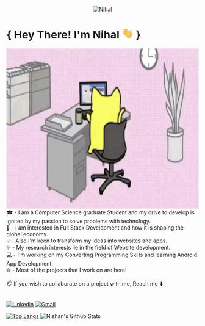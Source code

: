 <p align="center">  <img src="https://komarev.com/ghpvc/?username=your-github-NihalNarnolia&label=PROFILE+VIEWS" alt="Nihal" />    
<br>


<h1> { Hey There! I'm Nihal  <img src="https://raw.githubusercontent.com/ABSphreak/ABSphreak/master/gifs/Hi.gif" width="30px"> }</h2>



<img  align='right' src="https://github.com/nishan-iicm/Nishan-Agarwal/blob/main/comp.gif" width="530" height="420">
<br>

🎓 - I am a  Computer Science graduate Student and my drive to develop is ignited by my passion to solve problems with technology.
<br>
🌻 - I am interested in Full Stack Development and how it is shaping the global economy. 
<br>
💡 - Also I'm keen to transform my ideas into websites and apps. 
<br>
✨ - My research interests lie in the field of Website development.
<br>
💻 - I'm working on my Converting Programming Skills and learning Android App Development.
<br>
🌐 - Most of the projects that I work on are here!
<br>
<br>
📫 If you wish to collaborate on a project with me, Reach me  ⬇
<br>
<br>

[![Linkedin](https://img.shields.io/badge/LinkedIn-0077B5?style=for-the-badge&logo=linkedin&logoColor=white&&link=linkedin.com/in/nihal-narnolia///)](linkedin.com/in/nihal-narnolia///) [![Gmail](https://img.shields.io/badge/Gmail-D14837?style=for-the-badge&logo=gmail&logoColor=white&link=mailto:nihalnarnolia@gmail.com)](mailto:nihalnarnolia@gmail.com)
<br>

<!--<h2 align="center">My Research Interests</h3>

<!--<p align="center">
 ✨ Website Development ✨  
- ✨ Android Developer✨ 
- ✨ Java Programmer ✨</p>-->
 

[![Top Langs](https://github-readme-stats.vercel.app/api/top-langs/?username=NihalNarnolia&layout=compact&langs_count=10)](https://github.com/NihalNarnolia/github-readme-stats) ![Nishan's Github Stats](https://github-readme-stats.vercel.app/api?username=NihalNarnolia&theme=buefy&show_icons=true) 




